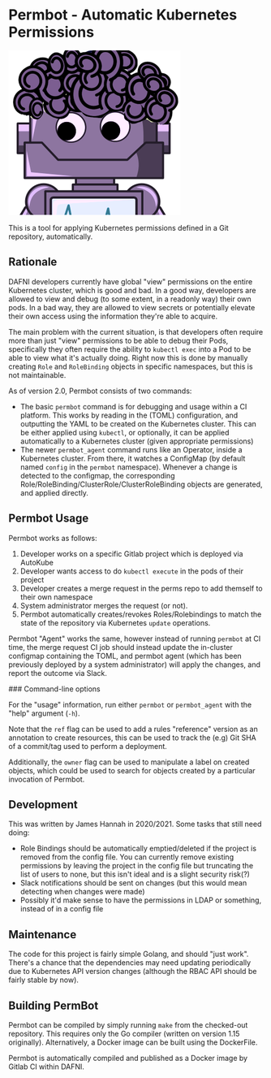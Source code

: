 # Permbot - Automatic Kubernetes Permissions

![permbot-logo](permbot-logo.png)

This is a tool for applying Kubernetes permissions defined in a Git repository,
automatically.

## Rationale

DAFNI developers currently have global "view" permissions on the entire Kubernetes
cluster, which is good and bad. In a good way, developers are allowed to view and debug
(to some extent, in a readonly way) their own pods. In a bad way, they are allowed to
view secrets or potentially elevate their own access using the information they're able
to acquire.

The main problem with the current situation, is that developers often require more than
just "view" permissions to be able to debug their Pods, specifically they often require
the ability to `kubectl exec` into a Pod to be able to view what it's actually doing.
Right now this is done by manually creating `Role` and `RoleBinding` objects in specific
namespaces, but this is not maintainable.

As of version 2.0, Permbot consists of two commands:

* The basic `permbot` command is for debugging and usage within a CI platform.
  This works by reading in the (TOML) configuration, and outputting the YAML to
  be created on the Kubernetes cluster. This can be either applied using
  `kubectl`, or optionally, it can be applied automatically to a Kubernetes
  cluster (given appropriate permissions)
* The newer `permbot_agent` command runs like an Operator, inside a Kubernetes
  cluster. From there, it watches a ConfigMap (by default named `config` in the
  `permbot` namespace). Whenever a change is detected to the configmap, the
  corresponding Role/RoleBinding/ClusterRole/ClusterRoleBinding objects are
  generated, and applied directly.

## Permbot Usage

Permbot works as follows:

1. Developer works on a specific Gitlab project which is deployed via AutoKube
2. Developer wants access to do `kubectl execute` in the pods of their project
3. Developer creates a merge request in the perms repo to add themself to their own
   namespace
4. System administrator merges the request (or not).
5. Permbot automatically creates/revokes Roles/Rolebindings to match the state of the
   repository via Kubernetes `update` operations.

Permbot "Agent" works the same, however instead of running `permbot` at CI time,
the merge request CI job should instead update the in-cluster configmap
containing the TOML, and permbot agent (which has been previously deployed by a
system administrator) will apply the changes, and report the outcome via Slack.

### Command-line options

For the "usage" information, run either `permbot` or `permbot_agent` with the
"help" argument (`-h`).

Note that the `ref` flag can be used to add a rules "reference" version as an
annotation to create resources, this can be used to track the (e.g) Git SHA of a
commit/tag used to perform a deployment.

Additionally, the `owner` flag can be used to manipulate a label on created objects,
which could be used to search for objects created by a particular invocation of
Permbot.

## Development

This was written by James Hannah in 2020/2021. Some tasks that still need doing:

- Role Bindings should be automatically emptied/deleted if the project is removed from
  the config file. You can currently remove existing permissions by leaving the project
  in the config file but truncating the list of users to none, but this isn't ideal and
  is a slight security risk(?)
- Slack notifications should be sent on changes (but this would mean detecting when changes
  were made)
- Possibly it'd make sense to have the permissions in LDAP or something, instead of in a
  config file

## Maintenance

The code for this project is fairly simple Golang, and should "just work". There's a
chance that the dependencies may need updating periodically due to Kubernetes API
version changes (although the RBAC API should be fairly stable by now).

## Building PermBot

Permbot can be compiled by simply running `make` from the checked-out repository. This
requires only the Go compiler (written on version 1.15 originally). Alternatively, a
Docker image can be built using the DockerFile.

Permbot is automatically compiled and published as a Docker image by Gitlab CI within DAFNI.
